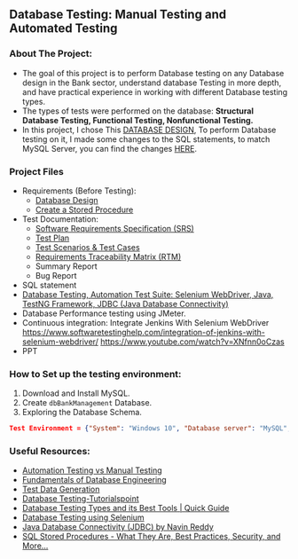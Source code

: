 ## Database Testing: Manual Testing and Automated Testing

### About The Project: 
* The goal of this project is to perform Database testing on any Database design in the Bank sector, understand database Testing in more depth, and have practical experience in working with different Database testing types.
* The types of tests were performed on the database: <b>Structural Database Testing, Functional Testing, Nonfunctional Testing.</b>
* In this project, I chose This <a href='https://github.com/gmgyan/Bank-Database-Design_MS-SQL'>DATABASE DESIGN</a>, To perform Database testing on it, I made some changes to the SQL statements, to match MySQL Server, you can find the changes <a href='/DbBankManagment-MySQL.sql'>HERE</a>.


### Project Files
- Requirements (Before Testing):
    - <a href='https://docs.google.com/document/d/18PlUiLC2cCX-C0D7yXbpsqRUthiTNInyvHZ9wv0VdHw/edit?usp=sharing'>Database Design</a>
    - <a href='StoredProcedure'>Create a Stored Procedure</a>
- Test Documentation:
    - <a href = 'https://docs.google.com/document/d/1N6JgbF7Oev1IKfbub6nuAowmoZztwM6Fb6cT9hukzF8/edit?usp=sharing'>Software Requirements Specification (SRS)</a>
    - <a href='https://docs.google.com/document/d/1ffgC2acgBC3j9VSDJrVSt7hOwLDRMGlM/edit?usp=sharing&ouid=113234837739401438291&rtpof=true&sd=true'>Test Plan</a>
    - <a href='https://docs.google.com/spreadsheets/d/1qXvOpTbsaY7Wr-H-RDjuLmS8dP8Enxbi4ysIfjAX7jQ/edit?usp=sharing'>Test Scenarios & Test Cases</a>
    - <a href='https://docs.google.com/spreadsheets/d/1JOTXuD-j3R2B6XweOAGIHCq0w9ypFNMD/edit?usp=sharing&ouid=113234837739401438291&rtpof=true&sd=true'>Requirements Traceability Matrix (RTM)</a>
    - Summary Report
    - Bug Report
- SQL statement
- <a href='/DatabaseTestingUsingSelenium'>Database Testing, Automation Test Suite: Selenium WebDriver, Java, TestNG Framework, JDBC (Java Database Connectivity)</a>
- Database Performance testing using JMeter.
- Continuous integration: Integrate Jenkins With Selenium WebDriver https://www.softwaretestinghelp.com/integration-of-jenkins-with-selenium-webdriver/
https://www.youtube.com/watch?v=XNfnn0oCzas
- PPT

### How to Set up the testing environment:
1) Download and Install MySQL.
2) Create `dbBankManagement` Database.
3) Exploring the Database Schema.
```json
Test Environment = {"System": "Windows 10", "Database server": "MySQL", "Browser": "Chrome 104"}
```

### Useful Resources:
- <a href='https://youtu.be/SEzPFlnI7mY'>Automation Testing vs Manual Testing</a>
- <a href='https://www.udemy.com/course/database-engines-crash-course/'>Fundamentals of Database Engineering</a>
- <a href='https://www.guru99.com/software-testing-test-data.html'>Test Data Generation</a>
- <a href='https://www.tutorialspoint.com/database_testing/index.htm'>Database Testing-Tutorialspoint</a>
- <a href='http://www.xenonstack.com/insights/what-is-database-testing'>Database Testing Types and its Best Tools | Quick Guide</a>
- <a href='https://youtu.be/Sw3eqsKvfCM'>Database Testing using Selenium</a>
- <a href='https://www.youtube.com/playlist?list=PLsyeobzWxl7rU7Jz3zDRpqB-EODzBbHOI'>Java Database Connectivity (JDBC) by Navin Reddy</a>
- <a href='https://www.youtube.com/watch?v=Sggdhot-MoM'>SQL Stored Procedures - What They Are, Best Practices, Security, and More...</a>


